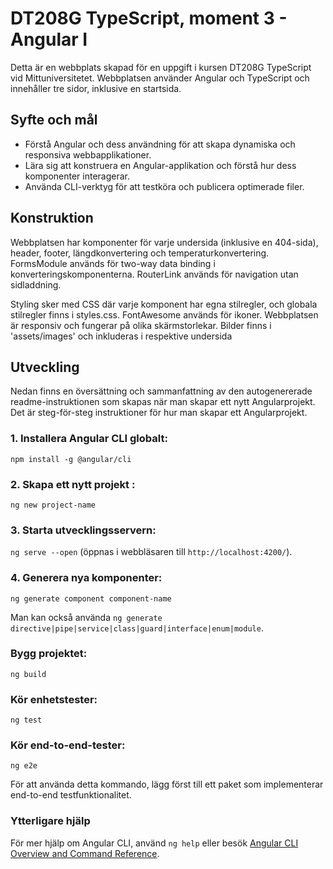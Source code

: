 # DT208G TypeScript, moment 3 - Angular I

Detta är en webbplats skapad för en uppgift i kursen DT208G TypeScript vid Mittuniversitetet.
Webbplatsen använder Angular och TypeScript och innehåller tre sidor, inklusive en startsida.

## Syfte och mål
- Förstå Angular och dess användning för att skapa dynamiska och responsiva webbapplikationer.
- Lära sig att konstruera en Angular-applikation och förstå hur dess komponenter interagerar.
- Använda CLI-verktyg för att testköra och publicera optimerade filer.

## Konstruktion
Webbplatsen har komponenter för varje undersida (inklusive en 404-sida), header, footer, längdkonvertering och temperaturkonvertering. FormsModule används för two-way data binding i konverteringskomponenterna. RouterLink används för navigation utan sidladdning.

Styling sker med CSS där varje komponent har egna stilregler, och globala stilregler finns i styles.css. FontAwesome används för ikoner. Webbplatsen är responsiv och fungerar på olika skärmstorlekar. Bilder finns i 'assets/images' och inkluderas i respektive undersida

## Utveckling
Nedan finns en översättning och sammanfattning av den autogenererade readme-instruktionen som skapas när man skapar ett nytt Angularprojekt.
Det är steg-för-steg instruktioner för hur man skapar ett Angularprojekt.

### 1. Installera Angular CLI globalt:
`npm install -g @angular/cli`

### 2. Skapa ett nytt projekt :
`ng new project-name`

### 3. Starta utvecklingsservern:
`ng serve --open` (öppnas i webbläsaren till `http://localhost:4200/`).

### 4. Generera nya komponenter:
`ng generate component component-name`

Man kan också använda `ng generate directive|pipe|service|class|guard|interface|enum|module`.

### Bygg projektet:
`ng build`

### Kör enhetstester:
`ng test`

### Kör end-to-end-tester:
`ng e2e`

För att använda detta kommando, lägg först till ett paket som implementerar end-to-end testfunktionalitet.

### Ytterligare hjälp
För mer hjälp om Angular CLI, använd `ng help` eller besök [Angular CLI Overview and Command Reference](https://angular.io/cli).


